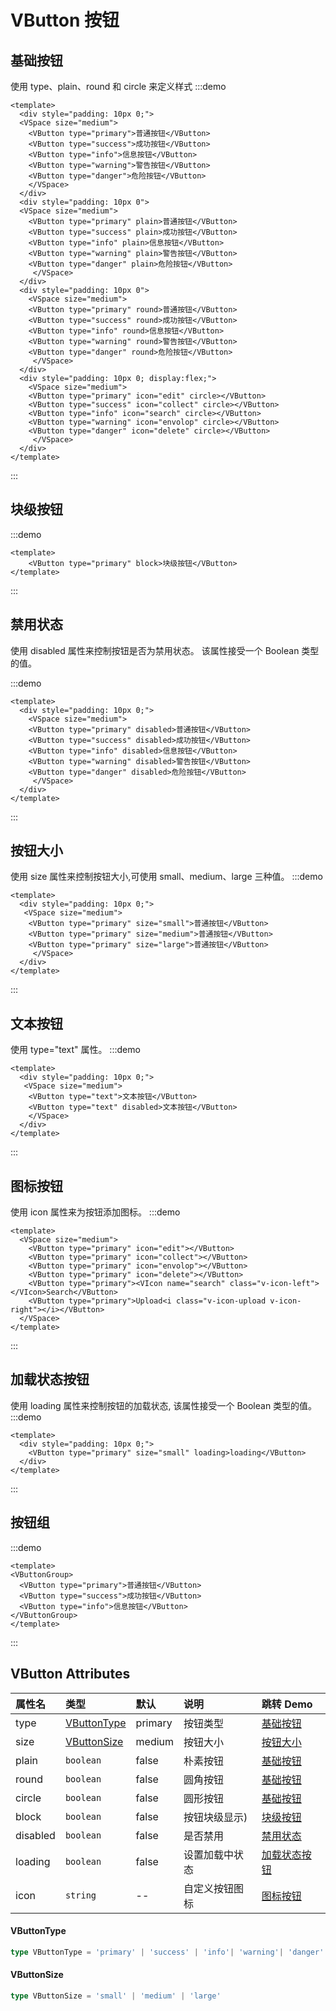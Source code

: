 # VButton 按钮

## 基础按钮

使用 type、plain、round 和 circle 来定义样式 
:::demo
```vue
<template>
  <div style="padding: 10px 0;">
  <VSpace size="medium">
    <VButton type="primary">普通按钮</VButton>
    <VButton type="success">成功按钮</VButton>
    <VButton type="info">信息按钮</VButton>
    <VButton type="warning">警告按钮</VButton>
    <VButton type="danger">危险按钮</VButton>
    </VSpace>
  </div>
  <div style="padding: 10px 0">
  <VSpace size="medium">
    <VButton type="primary" plain>普通按钮</VButton>
    <VButton type="success" plain>成功按钮</VButton>
    <VButton type="info" plain>信息按钮</VButton>
    <VButton type="warning" plain>警告按钮</VButton>
    <VButton type="danger" plain>危险按钮</VButton>
     </VSpace>
  </div>
  <div style="padding: 10px 0">
    <VSpace size="medium">
    <VButton type="primary" round>普通按钮</VButton>
    <VButton type="success" round>成功按钮</VButton>
    <VButton type="info" round>信息按钮</VButton>
    <VButton type="warning" round>警告按钮</VButton>
    <VButton type="danger" round>危险按钮</VButton>
     </VSpace>
  </div>
  <div style="padding: 10px 0; display:flex;">
    <VSpace size="medium">
    <VButton type="primary" icon="edit" circle></VButton>
    <VButton type="success" icon="collect" circle></VButton>
    <VButton type="info" icon="search" circle></VButton>
    <VButton type="warning" icon="envolop" circle></VButton>
    <VButton type="danger" icon="delete" circle></VButton>
     </VSpace>
  </div>
</template>
```
:::

## 块级按钮
:::demo
```vue
<template>
    <VButton type="primary" block>块级按钮</VButton>
</template>
```
:::

## 禁用状态

使用 disabled 属性来控制按钮是否为禁用状态。 该属性接受一个 Boolean 类型的值。

:::demo
```vue
<template>
  <div style="padding: 10px 0;">
    <VSpace size="medium">
    <VButton type="primary" disabled>普通按钮</VButton>
    <VButton type="success" disabled>成功按钮</VButton>
    <VButton type="info" disabled>信息按钮</VButton>
    <VButton type="warning" disabled>警告按钮</VButton>
    <VButton type="danger" disabled>危险按钮</VButton>
     </VSpace>
  </div>
</template>
```
:::

## 按钮大小

使用 size 属性来控制按钮大小,可使用 small、medium、large 三种值。
:::demo
```vue
<template>
  <div style="padding: 10px 0;">
   <VSpace size="medium">
    <VButton type="primary" size="small">普通按钮</VButton>
    <VButton type="primary" size="medium">普通按钮</VButton>
    <VButton type="primary" size="large">普通按钮</VButton>
     </VSpace>
  </div>
</template>
```
:::

## 文本按钮
使用 type="text" 属性。
:::demo
```vue
<template>
  <div style="padding: 10px 0;">
   <VSpace size="medium">
    <VButton type="text">文本按钮</VButton>
    <VButton type="text" disabled>文本按钮</VButton>
    </VSpace>
  </div>
</template>
```
:::

## 图标按钮

使用 icon 属性来为按钮添加图标。
:::demo
```vue
<template>
  <VSpace size="medium">
    <VButton type="primary" icon="edit"></VButton>
    <VButton type="primary" icon="collect"></VButton>
    <VButton type="primary" icon="envolop"></VButton>
    <VButton type="primary" icon="delete"></VButton>
    <VButton type="primary"><VIcon name="search" class="v-icon-left"></VIcon>Search</VButton>
    <VButton type="primary">Upload<i class="v-icon-upload v-icon-right"></i></VButton>
  </VSpace>
</template>
```
:::

## 加载状态按钮

使用 loading 属性来控制按钮的加载状态, 该属性接受一个 Boolean 类型的值。 
:::demo
```vue
<template>
  <div style="padding: 10px 0;">
    <VButton type="primary" size="small" loading>loading</VButton>
  </div>
</template>
```
:::

## 按钮组
:::demo
```vue
<template>
<VButtonGroup>
  <VButton type="primary">普通按钮</VButton>
  <VButton type="success">成功按钮</VButton>
  <VButton type="info">信息按钮</VButton>
</VButtonGroup>
</template>
```
:::


## VButton Attributes
| 属性名    | 类型                              | 默认        | 说明                       | 跳转 Demo                 |
| :------- | :-------------------------------- | :---------- | :------------------------ | :------------------------ |
| type     | [VButtonType](#VButtonType)       | primary     | 按钮类型             | [基础按钮](#基础按钮)|
| size     | [VButtonSize](#VButtonSize)       | medium      | 按钮大小             | [按钮大小](#按钮大小)|
| plain    | `boolean`                         | false       | 朴素按钮             | [基础按钮](#基础按钮)|
| round    | `boolean`                         | false       | 圆角按钮             | [基础按钮](#基础按钮)|
| circle   | `boolean`                         | false       | 圆形按钮             | [基础按钮](#基础按钮)|
| block    | `boolean`                         | false       | 按钮块级显示)        | [块级按钮](#块级按钮)|
| disabled | `boolean`                         | false       | 是否禁用             | [禁用状态](#禁用状态)|
| loading  | `boolean`                         | false       | 设置加载中状态       | [加载状态按钮](#加载状态按钮)|
| icon     | `string`                          | --          | 自定义按钮图标       | [图标按钮](#图标按钮)|


#### VButtonType
```ts
type VButtonType = 'primary' | 'success' | 'info'| 'warning'| 'danger' | 'text'
```

#### VButtonSize
```ts
type VButtonSize = 'small' | 'medium' | 'large'

